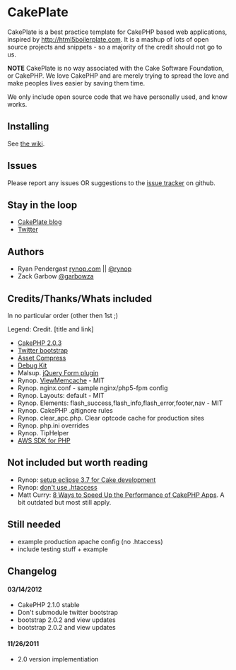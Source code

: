 # CakePlate

CakePlate is a best practice template for CakePHP based web applications, inspired by http://html5boilerplate.com.  It is a mashup of lots of open source projects and snippets - so a majority of the credit should not go to us. 

**NOTE** CakePlate is no way associated with the Cake Software Foundation, or CakePHP.  We love CakePHP and are merely trying to spread the love and make peoples lives easier by saving them time. 

We only include open source code that we have personally used, and know works.

## Installing

See [the wiki](https://github.com/rynop/CakePlate/wiki).

## Issues

Please report any issues OR suggestions to the [issue tracker](http://github.com/rynop/CakePlate/issues) on github.

## Stay in the loop

* [CakePlate blog](http://cakeplate.posterous.com/)
* [Twitter](https://twitter.com/dacakeplate)

## Authors

* Ryan Pendergast [rynop.com](http://rynop.com) || [@rynop](http://twitter.com/rynop)
* Zack Garbow [@garbowza](http://twitter.com/garbowza)

## Credits/Thanks/Whats included
In no particular order (other then 1st ;)

Legend: Credit. [title and link]

* [CakePHP 2.0.3](http://cakephp.org)
* [Twitter bootstrap](http://twitter.github.com/bootstrap/)
* [Asset Compress](https://github.com/markstory/asset_compress)
* [Debug Kit](https://github.com/cakephp/debug_kit)
* Malsup. [jQuery Form plugin](https://github.com/malsup/form/blob/master/jquery.form.js)
* Rynop. [ViewMemcache](https://github.com/rynop/cakephp-ViewMemcache) - MIT 
* Rynop. nginx.conf - sample nginx/php5-fpm config 
* Rynop. Layouts: default - MIT
* Rynop. Elements: flash_success,flash_info,flash_error,footer,nav - MIT
* Rynop. CakePHP .gitignore rules
* Rynop. clear_apc.php. Clear optcode cache for production sites
* Rynop. php.ini overrides
* Rynop. TipHelper
* [AWS SDK for PHP](https://github.com/amazonwebservices/aws-sdk-for-php)

## Not included but worth reading

* Rynop: [setup eclipse 3.7 for Cake development](http://bakery.cakephp.org/articles/rynop/2010/11/11/howto_setup_eclipse_3_6_to_get_the_most_out_of_cakephp_1_3_development)
* Rynop: [don't use .htaccess](http://bakery.cakephp.org/articles/rynop/2010/09/10/boost_performance_by_removing_htaccess_plus_multi-site_with_virtualdocumentroot)
* Matt Curry: [8 Ways to Speed Up the Performance of CakePHP Apps](http://www.pseudocoder.com/archives/2009/03/17/8-ways-to-speed-up-cakephp-apps/). A bit outdated but most still apply.

## Still needed

* example production apache config (no .htaccess)
* include testing stuff + example

## Changelog

#### 03/14/2012
* CakePHP 2.1.0 stable
* Don't submodule twitter bootstrap
* bootstrap 2.0.2 and view updates
* bootstrap 2.0.2 and view updates

#### 11/26/2011
* 2.0 version implementiation
